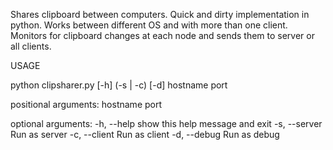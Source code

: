 Shares clipboard between computers.
Quick and dirty implementation in python.
Works between different OS and with more than one client.
Monitors for clipboard changes at each node and sends them to server or all clients.

USAGE

python clipsharer.py [-h] (-s | -c) [-d] hostname port

positional arguments:
  hostname
  port

optional arguments:
  -h, --help    show this help message and exit
  -s, --server  Run as server
  -c, --client  Run as client
  -d, --debug   Run as debug
